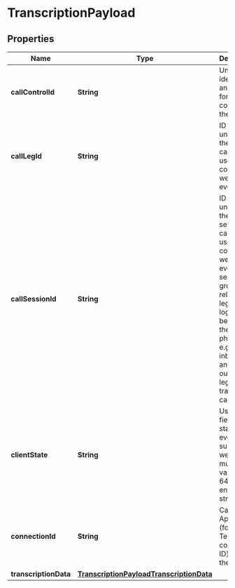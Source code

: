 

# TranscriptionPayload


## Properties

| Name | Type | Description | Notes |
|------------ | ------------- | ------------- | -------------|
|**callControlId** | **String** | Unique identifier and token for controlling the call. |  [optional] |
|**callLegId** | **String** | ID that is unique to the call and can be used to correlate webhook events. |  [optional] |
|**callSessionId** | **String** | ID that is unique to the call session and can be used to correlate webhook events. Call session is a group of related call legs that logically belong to the same phone call, e.g. an inbound and outbound leg of a transferred call. |  [optional] |
|**clientState** | **String** | Use this field to add state to every subsequent webhook. It must be a valid Base-64 encoded string. |  [optional] |
|**connectionId** | **String** | Call Control App ID (formerly Telnyx connection ID) used in the call. |  [optional] |
|**transcriptionData** | [**TranscriptionPayloadTranscriptionData**](TranscriptionPayloadTranscriptionData.md) |  |  [optional] |



